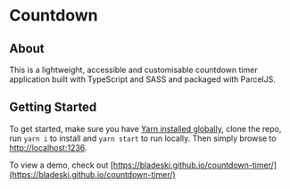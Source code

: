# Countdown

## About

This is a lightweight, accessible and customisable countdown timer application built with TypeScript and SASS and packaged with ParcelJS.

## Getting Started

To get started, make sure you have [Yarn installed globally](https://classic.yarnpkg.com/en/docs/install), clone the repo, run `yarn i` to install and `yarn start` to run locally. Then simply browse to [http://localhost:1236](http://localhost:1236).

To view a demo, check out [https://bladeski.github.io/countdown-timer/](https://bladeski.github.io/countdown-timer/)
